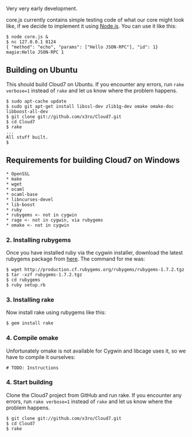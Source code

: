 Very very early development.

core.js currently contains simple testing code of what our core might look like, if we decide to implement it using [Node.js](http://www.nodejs.org). You can use it like this:

	$ node core.js &
	$ nc 127.0.0.1 8124
	{ "method": "echo", "params": ["Hello JSON-RPC"], "id": 1}
	magie:Hello JSON-RPC 1

## Building on Ubuntu

This should build Cloud7 on Ubuntu. If you encounter any errors, run `rake verbose=1` instead of `rake` and let us know where the problem happens.

    $ sudo apt-cache update
    $ sudo git apt-get install libssl-dev zlib1g-dev omake omake-doc libboost-all-dev
    $ git clone git://github.com/x3ro/Cloud7.git
    $ cd Cloud7
    $ rake
    ...
    All stuff built.
    $

## Requirements for building Cloud7 on Windows

    * OpenSSL
    * make
    * wget
    * ocaml
    * ocaml-base
    * libncurses-devel
    * lib-boost
    * ruby
    * rubygems <- not in cygwin
    * rage <- not in cygwin, via rubygems
    * omake <- not in cygwin


### 2. Installing rubygems

Once you have installed ruby via the cygwin installer, download the latest rubygems package from [here](http://rubygems.org/pages/download). The command for me was:

    $ wget http://production.cf.rubygems.org/rubygems/rubygems-1.7.2.tgz
    $ tar -xzf rubygems-1.7.2.tgz
    $ cd rubygems
    $ ruby setup.rb

### 3. Installing rake

Now install rake using rubygems like this:

    $ gem install rake


### 4. Compile omake

Unfortunately omake is not available for Cygwin and libcage uses it, so we have to compile it ourselves:

    # TODO: Instructions

### 4. Start building

Clone the Cloud7 project from GitHub and run rake. If you encounter any errors, run `rake verbose=1` instead of `rake` and let us know where the problem happens.

    $ git clone git://github.com/x3ro/Cloud7.git
    $ cd Cloud7
    $ rake